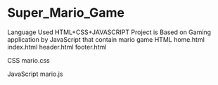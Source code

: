 # Super_Mario_Game
Language Used HTML+CSS+JAVASCRIPT
Project is Based on Gaming application by JavaScript that contain mario game
HTML
home.html
index.html
header.html
footer.html

CSS
mario.css

JavaScript
mario.js

